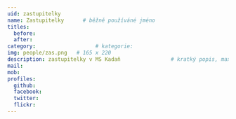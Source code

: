 ```yaml
---
uid: zastupitelky
name: Zastupitelky   	# běžně používáné jméno
titles:
  before: 
  after:
category:                 	# kategorie:
img: people/zas.png   # 165 x 220
description: zastupitelky v MS Kadaň            	# kratký popis, max 160 znaků
mail: 
mob:	
profiles:
  github:
  facebook: 
  twitter: 
  flickr:
---
```





